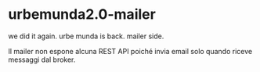 # urbemunda2.0-mailer
we did it again. urbe munda is back. mailer side.

Il mailer non espone alcuna REST API poiché invia email solo quando riceve messaggi dal broker.
